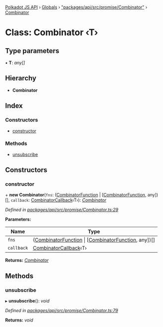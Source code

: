 [Polkadot JS API](../README.md) › [Globals](../globals.md) › ["packages/api/src/promise/Combinator"](../modules/_packages_api_src_promise_combinator_.md) › [Combinator](_packages_api_src_promise_combinator_.combinator.md)

# Class: Combinator ‹**T**›

## Type parameters

▪ **T**: *any[]*

## Hierarchy

* **Combinator**

## Index

### Constructors

* [constructor](_packages_api_src_promise_combinator_.combinator.md#constructor)

### Methods

* [unsubscribe](_packages_api_src_promise_combinator_.combinator.md#unsubscribe)

## Constructors

###  constructor

\+ **new Combinator**(`fns`: ([CombinatorFunction](../interfaces/_packages_api_src_promise_combinator_.combinatorfunction.md) | [[CombinatorFunction](../interfaces/_packages_api_src_promise_combinator_.combinatorfunction.md), any])[], `callback`: [CombinatorCallback](../modules/_packages_api_src_promise_combinator_.md#combinatorcallback)‹T›): *[Combinator](_packages_api_src_promise_combinator_.combinator.md)*

*Defined in [packages/api/src/promise/Combinator.ts:29](https://github.com/polkadot-js/api/blob/fa935156e/packages/api/src/promise/Combinator.ts#L29)*

**Parameters:**

Name | Type |
------ | ------ |
`fns` | ([CombinatorFunction](../interfaces/_packages_api_src_promise_combinator_.combinatorfunction.md) &#124; [[CombinatorFunction](../interfaces/_packages_api_src_promise_combinator_.combinatorfunction.md), any])[] |
`callback` | [CombinatorCallback](../modules/_packages_api_src_promise_combinator_.md#combinatorcallback)‹T› |

**Returns:** *[Combinator](_packages_api_src_promise_combinator_.combinator.md)*

## Methods

###  unsubscribe

▸ **unsubscribe**(): *void*

*Defined in [packages/api/src/promise/Combinator.ts:79](https://github.com/polkadot-js/api/blob/fa935156e/packages/api/src/promise/Combinator.ts#L79)*

**Returns:** *void*
